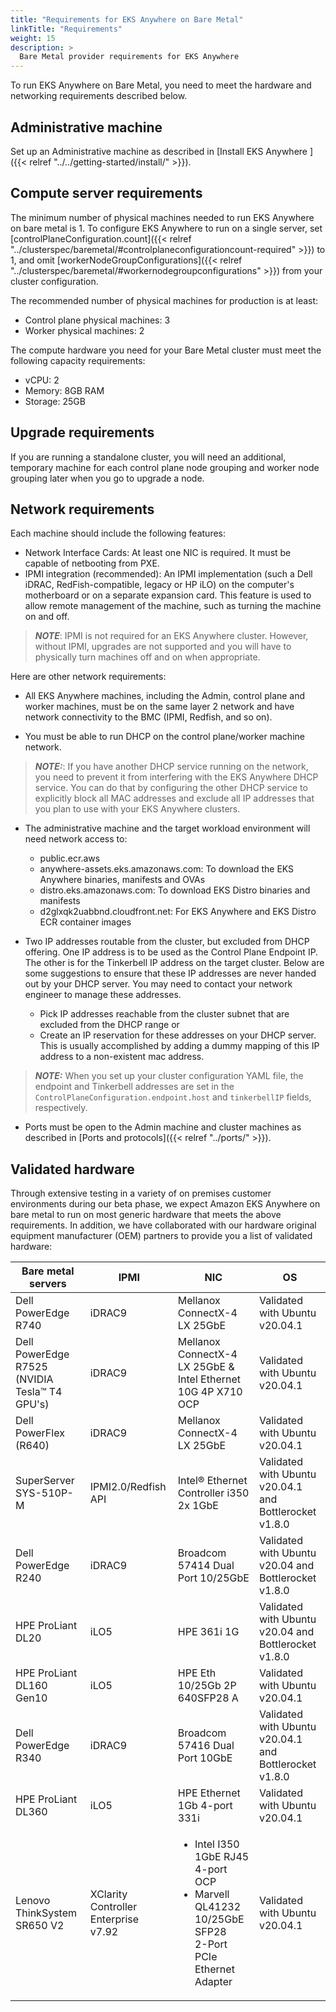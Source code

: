 ```yaml
---
title: "Requirements for EKS Anywhere on Bare Metal"
linkTitle: "Requirements"
weight: 15
description: >
  Bare Metal provider requirements for EKS Anywhere
---
```


To run EKS Anywhere on Bare Metal, you need to meet the hardware and networking requirements described below.


## Administrative machine

Set up an Administrative machine as described in [Install EKS Anywhere ]({{< relref "../../getting-started/install/" >}}).

## Compute server requirements

The minimum number of physical machines needed to run EKS Anywhere on bare metal is 1. To configure EKS Anywhere to run on a single server, set [controlPlaneConfiguration.count]({{< relref "../clusterspec/baremetal/#controlplaneconfigurationcount-required" >}}) to 1, and omit [workerNodeGroupConfigurations]({{< relref "../clusterspec/baremetal/#workernodegroupconfigurations" >}}) from your cluster configuration. 

The recommended number of physical machines for production is at least:

* Control plane physical machines: 3
* Worker physical machines: 2

The compute hardware you need for your Bare Metal cluster must meet the following capacity requirements:

* vCPU: 2
* Memory: 8GB RAM
* Storage: 25GB

## Upgrade requirements
If you are running a standalone cluster, you will need an additional, temporary machine for each control plane node grouping and worker node grouping later when you go to upgrade a node.

## Network requirements

Each machine should include the following features:

* Network Interface Cards: At least one NIC is required. It must be capable of netbooting from PXE. 
* IPMI integration (recommended): An IPMI implementation (such a Dell iDRAC, RedFish-compatible, legacy or HP iLO) on the computer's motherboard or on a separate expansion card. This feature is used to allow remote management of the machine, such as turning the machine on and off.

>**_NOTE_**: IPMI is not required for an EKS Anywhere cluster. However, without IPMI, upgrades are not supported and you will have to physically turn machines off and on when appropriate.

Here are other network requirements:

* All EKS Anywhere machines, including the Admin, control plane and worker machines, must be on the same layer 2 network and have network connectivity to the BMC (IPMI, Redfish, and so on).

* You must be able to run DHCP on the control plane/worker machine network.

>**_NOTE:_**: If you have another DHCP service running on the network, you need to prevent it from interfering with the EKS Anywhere DHCP service. You can do that by configuring the other DHCP service to explicitly block all MAC addresses and exclude all IP addresses that you plan to use with your EKS Anywhere clusters.

* The administrative machine and the target workload environment will need network access to:

  * public.ecr.aws
  * anywhere-assets.eks.amazonaws.com: To download the EKS Anywhere binaries, manifests and OVAs
  * distro.eks.amazonaws.com: To download EKS Distro binaries and manifests
  * d2glxqk2uabbnd.cloudfront.net: For EKS Anywhere and EKS Distro ECR container images

* Two IP addresses routable from the cluster, but excluded from DHCP offering. One IP address is to be used as the Control Plane Endpoint IP. The other is for the Tinkerbell IP address on the target cluster. Below are some suggestions to ensure that these IP addresses are never handed out by your DHCP server. You may need to contact your network engineer to manage these addresses.

  * Pick IP addresses reachable from the cluster subnet that are excluded from the DHCP range or
  * Create an IP reservation for these addresses on your DHCP server. This is usually accomplished by adding a dummy mapping of this IP address to a non-existent mac address.

>**_NOTE:_** When you set up your cluster configuration YAML file, the endpoint and Tinkerbell addresses are set in the `ControlPlaneConfiguration.endpoint.host` and `tinkerbellIP` fields, respectively.

* Ports must be open to the Admin machine and cluster machines as described in [Ports and protocols]({{< relref "../ports/" >}}).

## Validated hardware

Through extensive testing in a variety of on premises customer environments during our beta phase, we expect Amazon EKS Anywhere on bare metal to run on most generic hardware that meets the above requirements.
In addition, we have collaborated with our hardware original equipment manufacturer (OEM) partners to provide you a list of validated hardware:

| Bare metal servers  | IPMI  | NIC     | OS      |
|---------------------|-------|---------|---------|
| Dell PowerEdge R740 | iDRAC9 |  Mellanox ConnectX-4 LX 25GbE  | Validated with Ubuntu v20.04.1 |
| Dell PowerEdge R7525 (NVIDIA Tesla™ T4 GPU's) | iDRAC9 |  Mellanox ConnectX-4 LX 25GbE & Intel Ethernet 10G 4P X710 OCP | Validated with Ubuntu v20.04.1 |
| Dell PowerFlex (R640) | iDRAC9 | Mellanox ConnectX-4 LX 25GbE | Validated with Ubuntu v20.04.1 |
| SuperServer SYS-510P-M | IPMI2.0/Redfish API | Intel® Ethernet Controller i350 2x 1GbE | Validated with Ubuntu v20.04.1 and Bottlerocket v1.8.0 |
| Dell PowerEdge R240 | iDRAC9 | Broadcom 57414 Dual Port 10/25GbE | Validated with Ubuntu v20.04 and Bottlerocket v1.8.0 |
| HPE ProLiant DL20 | iLO5 | HPE 361i 1G | Validated with Ubuntu v20.04 and Bottlerocket v1.8.0 |
| HPE ProLiant DL160 Gen10 | iLO5 | HPE Eth 10/25Gb 2P 640SFP28 A | Validated with Ubuntu v20.04.1 |
| Dell PowerEdge R340 | iDRAC9 | Broadcom 57416 Dual Port 10GbE | Validated with Ubuntu v20.04.1 and Bottlerocket v1.8.0 |
| HPE ProLiant DL360 | iLO5 | HPE Ethernet 1Gb 4-port 331i | Validated with Ubuntu v20.04.1 |
| Lenovo ThinkSystem SR650 V2 | XClarity Controller Enterprise v7.92 |<ul><li>Intel I350 1GbE RJ45 4-port OCP</li><li>Marvell QL41232 10/25GbE SFP28<br>2-Port PCIe Ethernet Adapter</li></ul>| Validated with Ubuntu v20.04.1 |
